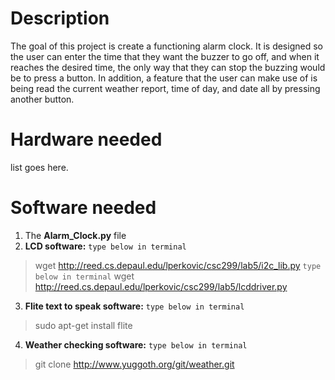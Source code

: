 # Description
The goal of this project is create a functioning alarm clock. It is designed so the user can enter the time that they want the buzzer to go off, and when it reaches the desired time, the only way that they can stop the buzzing would be to press a button. In addition, a feature that the user can make use of is being read the current weather report, time of day, and date all by pressing another button.

# Hardware needed
list goes here.

# Software needed
1. The **Alarm_Clock.py** file
2. **LCD software:**
`type below in terminal`
> wget http://reed.cs.depaul.edu/lperkovic/csc299/lab5/i2c_lib.py
`type below in terminal`
> wget http://reed.cs.depaul.edu/lperkovic/csc299/lab5/lcddriver.py
3. **Flite text to speak software:**
`type below in terminal`
> sudo apt-get install flite
4. **Weather checking software:**
`type below in terminal`
> git clone http://www.yuggoth.org/git/weather.git
